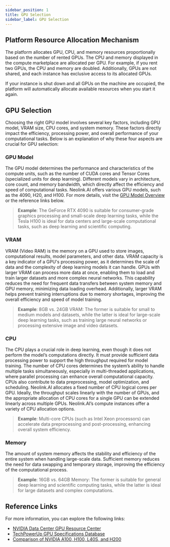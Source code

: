 ```yaml
---
sidebar_position: 1
title: GPU Selection
sidebar_label: GPU Selection
---
```


## Platform Resource Allocation Mechanism

The platform allocates GPU, CPU, and memory resources proportionally based on the number of rented GPUs. The CPU and memory displayed in the compute marketplace are allocated per GPU. For example, if you rent two GPUs, the CPU and memory are doubled. Additionally, GPUs are not shared, and each instance has exclusive access to its allocated GPUs.

If your instance is shut down and all GPUs on the machine are occupied, the platform will automatically allocate available resources when you start it again.

## GPU Selection

Choosing the right GPU model involves several key factors, including GPU model, VRAM size, CPU cores, and system memory. These factors directly impact the efficiency, processing power, and overall performance of your computational tasks. Below is an explanation of why these four aspects are crucial for GPU selection:

### GPU Model

The GPU model determines the performance and characteristics of the compute units, such as the number of CUDA cores and Tensor Cores (specialized units for deep learning). Different models vary in architecture, core count, and memory bandwidth, which directly affect the efficiency and speed of computational tasks. Neolink.AI offers various GPU models, such as the 4090, H20, and H100. For more details, visit the [GPU Model Overview](gpuintronduction.md) or the reference links below.

> **Example**: The GeForce RTX 4090 is suitable for consumer-grade graphics processing and small-scale deep learning tasks, while the Tesla H100 is ideal for data centers and large-scale computational tasks, such as deep learning and scientific computing.

### VRAM

VRAM (Video RAM) is the memory on a GPU used to store images, computational results, model parameters, and other data. VRAM capacity is a key indicator of a GPU's processing power, as it determines the scale of data and the complexity of deep learning models it can handle. GPUs with larger VRAM can process more data at once, enabling them to load and train larger datasets and more complex neural networks. This capability reduces the need for frequent data transfers between system memory and GPU memory, minimizing data loading overhead. Additionally, larger VRAM helps prevent training interruptions due to memory shortages, improving the overall efficiency and speed of model training.

> **Example**: 8GB vs. 24GB VRAM: The former is suitable for small to medium models and datasets, while the latter is ideal for large-scale deep learning tasks, such as training large neural networks or processing extensive image and video datasets.

### CPU

The CPU plays a crucial role in deep learning, even though it does not perform the model’s computations directly. It must provide sufficient data processing power to support the high throughput required for model training. The number of CPU cores determines the system’s ability to handle multiple tasks simultaneously, especially in multi-threaded applications, where parallel processing can enhance overall computational capacity. CPUs also contribute to data preprocessing, model optimization, and scheduling. Neolink.AI allocates a fixed number of CPU logical cores per GPU. Ideally, the throughput scales linearly with the number of GPUs, and the appropriate allocation of CPU cores for a single GPU can be extended linearly across multiple GPUs. Neolink.AI’s compute instances offer a variety of CPU allocation options.

> **Example**: Multi-core CPUs (such as Intel Xeon processors) can accelerate data preprocessing and post-processing, enhancing overall system efficiency.

### Memory

The amount of system memory affects the stability and efficiency of the entire system when handling large-scale data. Sufficient memory reduces the need for data swapping and temporary storage, improving the efficiency of the computational process.

> **Example**: 16GB vs. 64GB Memory: The former is suitable for general deep learning and scientific computing tasks, while the latter is ideal for large datasets and complex computations.

## Reference Links

For more information, you can explore the following links:

- [NVIDIA Data Center GPU Resource Center](https://resources.nvidia.com/l/en-us-gpu)
- [TechPowerUp GPU Specifications Database](https://www.techpowerup.com/gpu-specs/)
- [Comparison of NVIDIA A100, H100, L40S, and H200](https://zhuanlan.zhihu.com/p/680317363)
